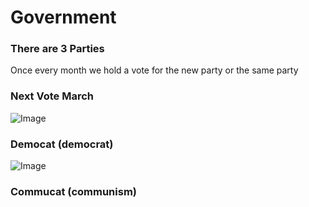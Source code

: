 # Government

### There are 3 Parties 
Once every month we hold a vote for the new party or the same party

### Next Vote March

![Image](https://github.com/unitedkittens/site/blob/gh-pages/democat.jpg) 
### Democat (democrat)

![Image](https://github.com/unitedkittens/site/blob/gh-pages/comucat.jpg)
### Commucat (communism)
